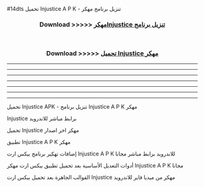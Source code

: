 #14dts تحميل Injustice  A P K - تنزيل برنامج مهكر



<div align="center">
<h3>Download >>>>> <a href="https://runaway1.web.app/?sq=Injustice ">مهكرInjustice  تنزيل برنامج</a></h3><br>

<h3>Download >>>>> <a href="https://runaway1.web.app/?sq=Injustice ">تحميل Injustice  مهكر</a></h3>
</div>


----------------------------------------------------------

----------------------------------------------------------

----------------------------------------------------------

----------------------------------------------------------

----------------------------------------------------------

----------------------------------------------------------

----------------------------------------------------------

تحميل Injustice  APK - تنزيل برنامج Injustice  A P K مهكر

Injustice  برابط مباشر للاندرويد

تحميل Injustice  مهكر اخر اصدار

تطبيق Injustice  A P K مهكر

إضافات تهكير برنامج بيكس ارت Injustice  A P K للاندرويد برابط مباشر مجانا

أدوات التعديل الأساسية بعد تحميل تطبيق بيكس ارت مهكر Injustice  A P K مجانا

القوالب الجاهزة بعد تحميل بيكس ارت Injustice  مهكر من ميديا فاير للاندرويد


